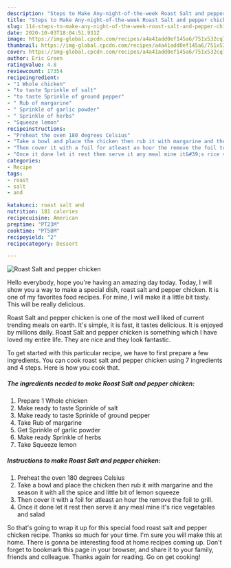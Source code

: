 ```yaml
---
description: "Steps to Make Any-night-of-the-week Roast Salt and pepper chicken"
title: "Steps to Make Any-night-of-the-week Roast Salt and pepper chicken"
slug: 114-steps-to-make-any-night-of-the-week-roast-salt-and-pepper-chicken
date: 2020-10-03T18:04:51.931Z
image: https://img-global.cpcdn.com/recipes/a4a41add0ef145a6/751x532cq70/roast-salt-and-pepper-chicken-recipe-main-photo.jpg
thumbnail: https://img-global.cpcdn.com/recipes/a4a41add0ef145a6/751x532cq70/roast-salt-and-pepper-chicken-recipe-main-photo.jpg
cover: https://img-global.cpcdn.com/recipes/a4a41add0ef145a6/751x532cq70/roast-salt-and-pepper-chicken-recipe-main-photo.jpg
author: Eric Green
ratingvalue: 4.8
reviewcount: 17354
recipeingredient:
- "1 Whole chicken"
- "to taste Sprinkle of salt"
- "to taste Sprinkle of ground pepper"
- " Rub of margarine"
- " Sprinkle of garlic powder"
- " Sprinkle of herbs"
- "Squeeze lemon"
recipeinstructions:
- "Preheat the oven 180 degrees Celsius"
- "Take a bowl and place the chicken then rub it with margarine and the season it with all the spice and little bit of lemon squeeze"
- "Then cover it with a foil for atleast an hour the remove the foil to grill."
- "Once it done let it rest then serve it any meal mine it&#39;s rice vegetables and salad"
categories:
- Recipe
tags:
- roast
- salt
- and

katakunci: roast salt and 
nutrition: 181 calories
recipecuisine: American
preptime: "PT23M"
cooktime: "PT58M"
recipeyield: "2"
recipecategory: Dessert

---
```



![Roast Salt and pepper chicken](https://img-global.cpcdn.com/recipes/a4a41add0ef145a6/751x532cq70/roast-salt-and-pepper-chicken-recipe-main-photo.jpg)

Hello everybody, hope you're having an amazing day today. Today, I will show you a way to make a special dish, roast salt and pepper chicken. It is one of my favorites food recipes. For mine, I will make it a little bit tasty. This will be really delicious.

Roast Salt and pepper chicken is one of the most well liked of current trending meals on earth. It's simple, it is fast, it tastes delicious. It is enjoyed by millions daily. Roast Salt and pepper chicken is something which I have loved my entire life. They are nice and they look fantastic.




To get started with this particular recipe, we have to first prepare a few ingredients. You can cook roast salt and pepper chicken using 7 ingredients and 4 steps. Here is how you cook that.

<!--inarticleads1-->

##### The ingredients needed to make Roast Salt and pepper chicken:

1. Prepare 1 Whole chicken
1. Make ready to taste Sprinkle of salt
1. Make ready to taste Sprinkle of ground pepper
1. Take  Rub of margarine
1. Get  Sprinkle of garlic powder
1. Make ready  Sprinkle of herbs
1. Take Squeeze lemon




<!--inarticleads2-->

##### Instructions to make Roast Salt and pepper chicken:

1. Preheat the oven 180 degrees Celsius
1. Take a bowl and place the chicken then rub it with margarine and the season it with all the spice and little bit of lemon squeeze
1. Then cover it with a foil for atleast an hour the remove the foil to grill.
1. Once it done let it rest then serve it any meal mine it&#39;s rice vegetables and salad




So that's going to wrap it up for this special food roast salt and pepper chicken recipe. Thanks so much for your time. I'm sure you will make this at home. There is gonna be interesting food at home recipes coming up. Don't forget to bookmark this page in your browser, and share it to your family, friends and colleague. Thanks again for reading. Go on get cooking!
